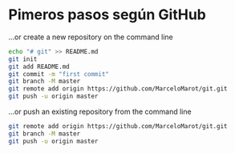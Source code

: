 
# Pimeros pasos según GitHub

…or create a new repository on the command line

```bash
echo "# git" >> README.md
git init
git add README.md
git commit -m "first commit"
git branch -M master
git remote add origin https://github.com/MarceloMarot/git.git
git push -u origin master
```





…or push an existing repository from the command line

```bash
git remote add origin https://github.com/MarceloMarot/git.git
git branch -M master
git push -u origin master
```